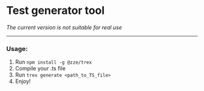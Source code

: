 # Test generator tool

_The current version is not suitable for real use_

---

### Usage:

1. Run `npm install -g @zze/trex`
2. Compile your .ts file
3. Run `trex generate <path_to_TS_file>`
4. Enjoy!

